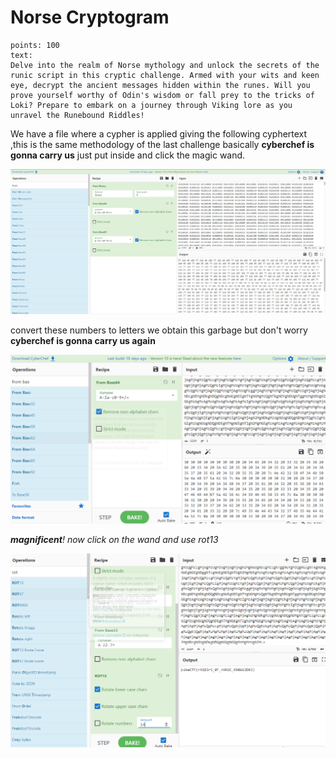 # Norse Cryptogram
```
points: 100
text:
Delve into the realm of Norse mythology and unlock the secrets of the runic script in this cryptic challenge. Armed with your wits and keen eye, decrypt the ancient messages hidden within the runes. Will you prove yourself worthy of Odin's wisdom or fall prey to the tricks of Loki? Prepare to embark on a journey through Viking lore as you unravel the Runebound Riddles!
```

We have a file where a cypher is applied giving the following cyphertext ,this is the same methodology of the last challenge basically **cyberchef is gonna carry us** just put inside and click the magic wand. 

![Alt text](./image-2.png)

convert these numbers to letters we obtain this garbage but don't worry **cyberchef is gonna carry us again**
 
![Alt text](./image-3.png)

 ***magnificent**! now click on the wand and use rot13*

 ![Alt text](./image-4.png)
